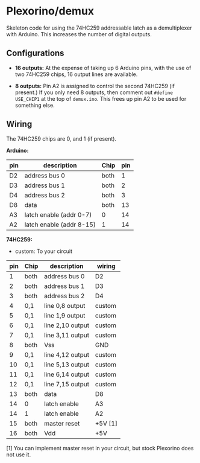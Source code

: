 # Plexorino/demux

Skeleton code for using the 74HC259 addressable latch as a demultiplexer with Arduino. This increases the number of digital outputs.

## Configurations

* **16 outputs:** At the expense of taking up 6 Arduino pins, with the use of two 74HC259 chips, 16 output lines are available.
  
* **8 outputs:** Pin A2 is assigned to control the second 74HC259 (if present.) If you only need 8 outputs, then comment out `#define USE_CHIP1` at the top of `demux.ino`. This frees up pin A2 to be used for something else.

## Wiring

The 74HC259 chips are 0, and 1 (if present).

**Arduino:**

| pin | description              | Chip | pin  |
|-----|--------------------------|------|------|
| D2  | address bus 0            | both | 1    |
| D3  | address bus 1            | both | 2    |
| D4  | address bus 2            | both | 3    |
| D8  | data                     | both | 13   |
| A3  | latch enable (addr 0-7)  | 0    | 14   |
| A2  | latch enable (addr 8-15) | 1    | 14   |

**74HC259:**

- custom: To your circuit

| pin | Chip | description      | wiring  |
|-----|------|------------------|---------|
| 1   | both | address bus 0    | D2      |
| 2   | both | address bus 1    | D3      |
| 3   | both | address bus 2    | D4      |
| 4   | 0,1  | line 0,8 output  | custom  |
| 5   | 0,1  | line 1,9 output  | custom  |
| 6   | 0,1  | line 2,10 output | custom  |
| 7   | 0,1  | line 3,11 output | custom  |
| 8   | both | Vss              | GND     |
| 9   | 0,1  | line 4,12 output | custom  |
| 10  | 0,1 |  line 5,13 output | custom  |
| 11  | 0,1  | line 6,14 output | custom  |
| 12  | 0,1  | line 7,15 output | custom  |
| 13  | both | data             | D8      |
| 14  | 0    | latch enable     | A3      |
| 14  | 1    | latch enable     | A2      |
| 15  | both | master reset     | +5V \[1] |
| 16  | both | Vdd              | +5V     |

\[1] You can implement master reset in your circuit, but stock Plexorino does not use it.
